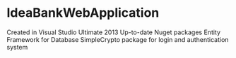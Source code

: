 # IdeaBankWebApplication
 Created in Visual Studio Ultimate 2013
 Up-to-date Nuget packages
 Entity Framework for Database
 SimpleCrypto package for login and authentication system
